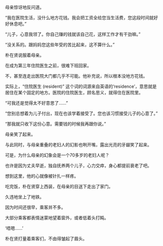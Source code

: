 母亲惊讶地反问道。

“我在医院生活，没什么地方花钱。我会把工资全给您当生活费，您这段时间就好好休息吧。”

“儿子，心意我领了。你自己赚的钱就该自己花，这样工作才有干劲嘛。”

“没关系的。跟妈妈您这些年受的苦比起来，这不算什么。”

朴在贤说服着母亲。

在成为第三年住院医生之前，很难下班回家。

不，甚至连走出医院大门都几乎不可能。他补充说，所以根本没地方花钱。

实际上，“住院医生 (resident)” 这个词的词源来自英语的‘residence’，意思就是居住在某个固定的地方。医院的住院医生，顾名思义，就得住在医院里。

“可我还是觉得太不好意思了……”

“您别总想着为儿子付出，现在也该学着接受了。您也该习惯接受儿子的心意了。”

“那我就只收下这份心意。需要钱的时候我再跟你说。”

母亲笑了起来。

与此同时，与母亲重叠的老妇人的幻影也咧开嘴，露出光亮的牙龈笑了起来。

可是，为什么母亲的幻象会是一个70多岁的老妇人呢？

也许是因为丈夫早逝，独自抚养两个儿子，心力交瘁，身心都提前衰老了吧。

想到这里，他的心就像被针扎一样疼。

吃完饭，朴在贤穿上西装，在母亲的目送下走出了家门。

久违地坐上了地铁。

因为时间还很早，乘客并不多。

大部分乘客都表情迷蒙地望着窗外，或者低着头打盹。

‘唔嗯……’

朴在贤打量着乘客们，不由得皱起了眉头。
